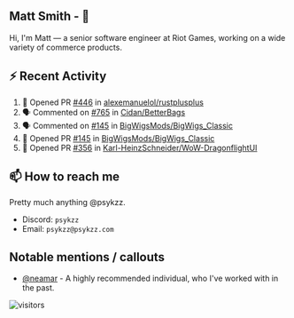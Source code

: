 <!--
[![PsyKzz's github stats](https://github-readme-stats.vercel.app/api?username=psykzz&show_icons=true)](https://github.com/anuraghazra/github-readme-stats)
-->

## Matt Smith - 👋
Hi, I'm Matt — a senior software engineer at Riot Games, working on a wide variety of commerce products.

## ⚡ Recent Activity

<!--START_SECTION:activity-->
1. 💪 Opened PR [#446](https://github.com/alexemanuelol/rustplusplus/pull/446) in [alexemanuelol/rustplusplus](https://github.com/alexemanuelol/rustplusplus)
2. 🗣 Commented on [#765](https://github.com/Cidan/BetterBags/issues/765) in [Cidan/BetterBags](https://github.com/Cidan/BetterBags)
3. 🗣 Commented on [#145](https://github.com/BigWigsMods/BigWigs_Classic/issues/145) in [BigWigsMods/BigWigs_Classic](https://github.com/BigWigsMods/BigWigs_Classic)
4. 💪 Opened PR [#145](https://github.com/BigWigsMods/BigWigs_Classic/pull/145) in [BigWigsMods/BigWigs_Classic](https://github.com/BigWigsMods/BigWigs_Classic)
5. 💪 Opened PR [#356](https://github.com/Karl-HeinzSchneider/WoW-DragonflightUI/pull/356) in [Karl-HeinzSchneider/WoW-DragonflightUI](https://github.com/Karl-HeinzSchneider/WoW-DragonflightUI)
<!--END_SECTION:activity-->


## 📫 How to reach me

Pretty much anything @psykzz.

- Discord: `psykzz`
- Email: `psykzz@psykzz.com`


## Notable mentions / callouts

 - [@neamar](https://github.com/neamar) - A highly recommended individual, who I've worked with in the past.


![visitors](https://visitor-badge.glitch.me/badge?page_id=psykzz/psykzz)


